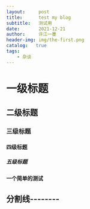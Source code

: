 ```yaml
---
layout:     post
title:      test my blog
subtitle:   测试用
date:       2021-12-21
author:     许江一墨
header-img: img/the-first.png
catalog:   true
tags:
    - 杂谈
---
```

# 一级标题
## 二级标题
### 三级标题
#### 四级标题
##### 五级标题

**一个简单的测试**

分割线--------
---------------------------------------------

